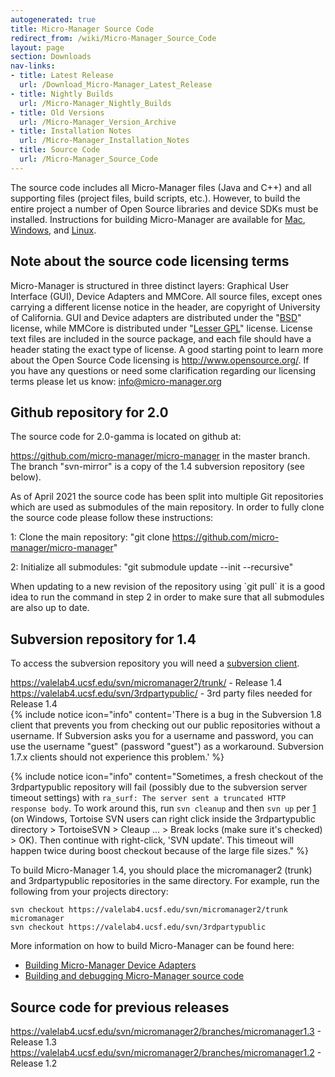 ```yaml
---
autogenerated: true
title: Micro-Manager Source Code
redirect_from: /wiki/Micro-Manager_Source_Code
layout: page
section: Downloads
nav-links:
- title: Latest Release
  url: /Download_Micro-Manager_Latest_Release
- title: Nightly Builds
  url: /Micro-Manager_Nightly_Builds
- title: Old Versions
  url: /Micro-Manager_Version_Archive
- title: Installation Notes
  url: /Micro-Manager_Installation_Notes
- title: Source Code
  url: /Micro-Manager_Source_Code
---
```


The source code
includes all Micro-Manager files (Java and C++) and all supporting files
(project files, build scripts, etc.). However, to build the entire
project a number of Open Source libraries and device SDKs must be
installed. Instructions for building Micro-Manager are available for
[Mac](Full_Build_on_MacOS_X_Leopard),
[Windows](Building_MM_on_Windows), and
[Linux](Linux_installation_from_source_(Ubuntu)).

## Note about the source code licensing terms

Micro-Manager is structured in three distinct layers: Graphical User
Interface (GUI), Device Adapters and MMCore. All source files, except
ones carrying a different license notice in the header, are copyright of
University of California. GUI and Device adapters are distributed under
the "[BSD](http://www.opensource.org/licenses/bsd-license.php)" license,
while MMCore is distributed under "[Lesser
GPL](http://www.opensource.org/licenses/lgpl-license.php)" license.
License text files are included in the source package, and each file
should have a header stating the exact type of license. A good starting
point to learn more about the Open Source Code licensing is
<http://www.opensource.org/>. If you have any questions or need some
clarification regarding our licensing terms please let us know:
<info@micro-manager.org>

## Github repository for 2.0

The source code for 2.0-gamma is located on github at:

<https://github.com/micro-manager/micro-manager> in the master branch.
The branch "svn-mirror" is a copy of the 1.4 subversion repository (see
below).

As of April 2021 the source code has been split into multiple Git
repositories which are used as submodules of the main repository. In
order to fully clone the source code please follow these instructions:

1: Clone the main repository: "git clone
<https://github.com/micro-manager/micro-manager>"

2: Initialize all submodules: "git submodule update --init --recursive"

When updating to a new revision of the repository using \`git pull\` it
is a good idea to run the command in step 2 in order to make sure that
all submodules are also up to date.

## Subversion repository for 1.4

To access the subversion repository you will need a [subversion
client](http://subversion.tigris.org/).

<https://valelab4.ucsf.edu/svn/micromanager2/trunk/> - Release 1.4  
<https://valelab4.ucsf.edu/svn/3rdpartypublic/> - 3rd party files needed
for Release 1.4  
{% include notice icon="info" content='There is a bug in the Subversion 1.8 client that
prevents you from checking out our public repositories without a
username. If Subversion asks you for a username and password, you can
use the username "guest" (password "guest") as a workaround. Subversion
1.7.x clients should not experience this problem.' %}

{% include notice icon="info" content="Sometimes, a fresh checkout of the 3rdpartypublic
repository will fail (possibly due to the subversion server timeout
settings) with
`ra_surf: The server sent a truncated HTTP response body`. To work
around this, run `svn cleanup` and then `svn up` per
[1](http://stackoverflow.com/a/33996416) (on Windows, Tortoise SVN users
can right click inside the 3rdpartypublic directory > TortoiseSVN >
 Cleaup ... > Break locks (make sure it's checked) > OK). Then
continue with right-click, 'SVN update'. This timeout will happen twice
during boost checkout because of the large file sizes." %}

To build Micro-Manager 1.4, you should place the micromanager2 (trunk)
and 3rdpartypublic repositories in the same directory. For example, run
the following from your projects directory:

```
svn checkout https://valelab4.ucsf.edu/svn/micromanager2/trunk micromanager
svn checkout https://valelab4.ucsf.edu/svn/3rdpartypublic
```

More information on how to build Micro-Manager can be found here:

-   [Building Micro-Manager Device
    Adapters](Building_Micro-Manager_Device_Adapters)
-   [Building and debugging Micro-Manager source
    code](Building_and_debugging_Micro-Manager_source_code)

## Source code for previous releases

<https://valelab4.ucsf.edu/svn/micromanager2/branches/micromanager1.3> -
Release 1.3  
<https://valelab4.ucsf.edu/svn/micromanager2/branches/micromanager1.2> -
Release 1.2  
